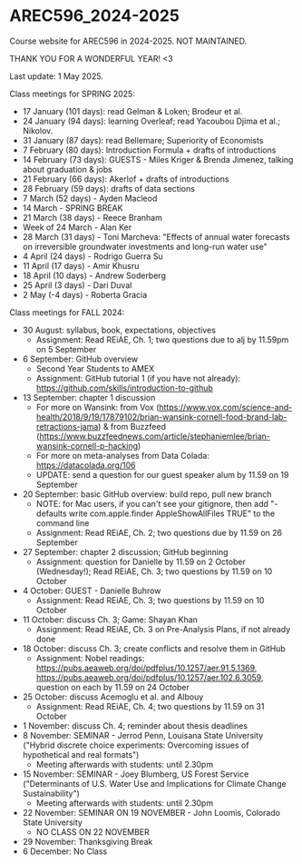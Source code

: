 # AREC596_2024-2025

Course website for AREC596 in 2024-2025. 
NOT MAINTAINED.

THANK YOU FOR A WONDERFUL YEAR! <3 

Last update: 1 May 2025.

Class meetings for SPRING 2025:
- 17 January (101 days): read Gelman & Loken; Brodeur et al. 
- 24 January (94 days): learning Overleaf; read Yacoubou Djima et al.; Nikolov.
- 31 January (87 days): read Bellemare; Superiority of Economists 
- 7 February (80 days): Introduction Formula + drafts of introductions 
- 14 February (73 days): GUESTS - Miles Kriger & Brenda Jimenez, talking about graduation & jobs 
- 21 February (66 days): Akerlof + drafts of introductions 
- 28 February (59 days): drafts of data sections
- 7 March (52 days) - Ayden Macleod 
- 14 March - SPRING BREAK 
- 21 March (38 days) - Reece Branham
- Week of 24 March - Alan Ker 
- 28 March (31 days) - Toni Marcheva: "Effects of annual water forecasts on irreversible groundwater investments and long-run water use"
- 4 April (24 days) - Rodrigo Guerra Su
- 11 April (17 days) - Amir Khusru
- 18 April (10 days) - Andrew Soderberg
- 25 April (3 days) - Dari Duval
- 2 May (-4 days) - Roberta Gracia

Class meetings for FALL 2024:
- 30 August: syllabus, book, expectations, objectives
  - Assignment: Read REiAE, Ch. 1; two questions due to alj by 11.59pm on 5 September 
- 6 September: GitHub overview
  - Second Year Students to AMEX
  - Assignment: GitHub tutorial 1 (if you have not already): https://github.com/skills/introduction-to-github
- 13 September: chapter 1 discussion
  - For more on Wansink: from Vox (https://www.vox.com/science-and-health/2018/9/19/17879102/brian-wansink-cornell-food-brand-lab-retractions-jama) & from Buzzfeed (https://www.buzzfeednews.com/article/stephaniemlee/brian-wansink-cornell-p-hacking)
  - For more on meta-analyses from Data Colada: https://datacolada.org/106
  - UPDATE: send a question for our guest speaker alum by 11.59 on 19 September
- 20 September: basic GitHub overview: build repo, pull new branch
  - NOTE: for Mac users, if you can't see your gitignore, then add "- defaults write com.apple.finder AppleShowAllFiles TRUE" to the command line
  - Assignment: Read REiAE, Ch. 2; two questions due by 11.59 on 26 September
- 27 September: chapter 2 discussion; GitHub beginning
  - Assignment: question for Danielle by 11.59 on 2 October (Wednesday!); Read REiAE, Ch. 3; two questions by 11.59 on 10 October
- 4 October: GUEST - Danielle Buhrow
  - Assignment: Read REiAE, Ch. 3; two questions by 11.59 on 10 October
- 11 October: discuss Ch. 3; Game: Shayan Khan
  - Assignment: Read REiAE, Ch. 3 on Pre-Analysis Plans, if not already done
- 18 October: discuss Ch. 3; create conflicts and resolve them in GitHub
  - Assignment: Nobel readings: https://pubs.aeaweb.org/doi/pdfplus/10.1257/aer.91.5.1369, https://pubs.aeaweb.org/doi/pdfplus/10.1257/aer.102.6.3059, question on each by 11.59 on 24 October
- 25 October: discuss Acemoglu et al. and Albouy
  - Assignment: Read REiAE, Ch. 4; two questions by 11.59 on 31 October
- 1 November: discuss Ch. 4; reminder about thesis deadlines
- 8 November: SEMINAR - Jerrod Penn, Louisana State University ("Hybrid discrete choice experiments: Overcoming issues of hypothetical and real formats")
  - Meeting afterwards with students: until 2.30pm 
- 15 November: SEMINAR - Joey Blumberg, US Forest Service ("Determinants of U.S. Water Use and Implications for Climate Change Sustainability")
  - Meeting afterwards with students: until 2.30pm
- 22 November: SEMINAR ON 19 NOVEMBER - John Loomis, Colorado State University
  - NO CLASS ON 22 NOVEMBER
- 29 November: Thanksgiving Break
- 6 December: No Class 
